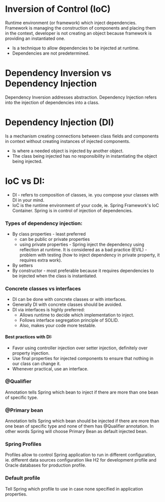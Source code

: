 # Inversion of Control (IoC)
Runtime environment (or framework) which inject dependencies. Framework is managing the construction of components 
and placing them in the context, developer is not creating an object because framework is providing an instantiated one.
* Is a technique to allow dependencies to be injected at runtime.
* Dependencies are not predetermined.

# Dependency Inversion vs Dependency Injection
Dependency Inversion addresses abstraction.
Dependency Injection refers into the injection of dependencies into a class.


# Dependency Injection (DI)
Is a mechanism creating connections between class fields and components in context without creating instances of injected components.
* Is where a needed object is injected by another object.
* The class being injected has no responsibility in instantiating the object being injected.

# IoC vs DI:
* DI - refers to composition of classes, ie. you compose your classes with DI in your mind.
* IoC is the runtime environment of your code, ie. Spring Framework's IoC Container. Spring is in control of injection of dependencies.

### Types of dependency injection:
* By class properties - least preferred
    - can be public or private properties
    - using private properties - Spring inject the dependency using reflection at runtime. It is considered as a bad practice (EVIL) - problem with testing 
        (how to inject dependency in private property, it requires extra work). 
* By setters
* By constructor - most preferable because it requires dependencies to be injected when the class is instantiated.


### Concrete classes vs interfaces
* DI can be done with concrete classes or with interfaces.
* Generally DI with concrete classes should be avoided.
* DI via interfaces is highly preferred:
    - Allows runtime to decide which implementation to inject.
    - Follows interface segregation principle of SOLID.
    - Also, makes your code more testable.


#### Best practices with DI:
* Favor using controller injection over setter injection, definitely over property injection.
* Use final properties for injected components to ensure that nothing in our class can change it.
* Whenever practical, use an interface.


### @Qualifier
Annotation tells Spring which bean to inject if there are more than one bean of specific type.

### @Primary bean
Annotation tells Spring which bean should be injected if there are more than one bean of specific type
and none of them has @Qualifier annotation. In other words Spring will choose Primary Bean as default injected bean.

### Spring Profiles
Profiles allow to control Spring application to run in different configuration, ie.
different data sources configuration like H2 for development profile and Oracle databases for production profile.

### Default profile
Tell Spring which profile to use in case none specified in application properties.